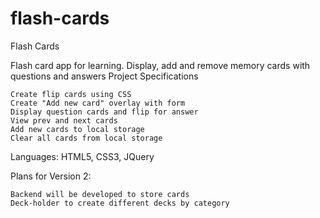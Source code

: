# flash-cards

Flash Cards

Flash card app for learning. Display, add and remove memory cards with questions and answers
Project Specifications

    Create flip cards using CSS
    Create "Add new card" overlay with form
    Display question cards and flip for answer
    View prev and next cards
    Add new cards to local storage
    Clear all cards from local storage

Languages: HTML5, CSS3, JQuery

Plans for Version 2:
    
    Backend will be developed to store cards
    Deck-holder to create different decks by category 
